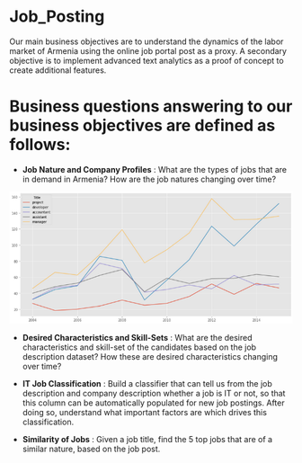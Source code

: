 # Job_Posting

Our main business objectives are to understand the dynamics of the labor market of Armenia using the online job portal post as a proxy. A secondary objective is to implement advanced text analytics as a proof of concept to create additional features.
 
# Business questions answering to our business objectives are defined as follows:

- **Job Nature and Company Profiles** : What are the types of jobs that are in demand in Armenia? How are the job natures changing over time?

![](analysis_graphs/Jobs_demand.png)


- **Desired Characteristics and Skill-Sets** : What are the desired characteristics and skill-set of the candidates based on the job description dataset? How these are desired characteristics changing over time?

- **IT  Job Classification** : Build  a  classifier  that  can  tell  us  from  the  job  description  and  company description whether a job is IT or not, so that this column can be automatically populated for new job postings. After doing so, understand what important factors are which drives this classification.

- **Similarity of Jobs** : Given a job title, find the 5 top jobs that are of a similar nature, based on the job post.
